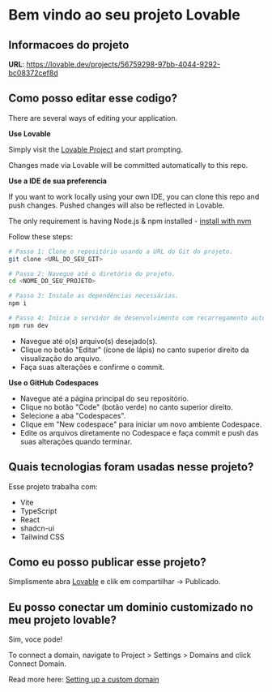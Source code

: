 # Bem vindo ao seu projeto Lovable

## Informacoes do projeto

**URL**: https://lovable.dev/projects/56759298-97bb-4044-9292-bc08372cef8d

## Como posso editar esse codigo?

There are several ways of editing your application.

**Use Lovable**

Simply visit the [Lovable Project](https://lovable.dev/projects/56759298-97bb-4044-9292-bc08372cef8d) and start prompting.

Changes made via Lovable will be committed automatically to this repo.

**Use a IDE de sua preferencia**

If you want to work locally using your own IDE, you can clone this repo and push changes. Pushed changes will also be reflected in Lovable.

The only requirement is having Node.js & npm installed - [install with nvm](https://github.com/nvm-sh/nvm#installing-and-updating)

Follow these steps:

```sh
# Passo 1: Clone o repositório usando a URL do Git do projeto.
git clone <URL_DO_SEU_GIT>

# Passo 2: Navegue até o diretório do projeto.
cd <NOME_DO_SEU_PROJETO>

# Passo 3: Instale as dependências necessárias.
npm i

# Passo 4: Inicie o servidor de desenvolvimento com recarregamento automático e visualização instantânea.
npm run dev
```

- Navegue até o(s) arquivo(s) desejado(s).
- Clique no botão "Editar" (ícone de lápis) no canto superior direito da visualização do arquivo.
- Faça suas alterações e confirme o commit.

**Use o GitHub Codespaces**

- Navegue até a página principal do seu repositório.
- Clique no botão "Code" (botão verde) no canto superior direito.
- Selecione a aba "Codespaces".
- Clique em "New codespace" para iniciar um novo ambiente Codespace.
- Edite os arquivos diretamente no Codespace e faça commit e push das suas alterações quando terminar.

## Quais tecnologias foram usadas nesse projeto?

Esse projeto trabalha com:

- Vite
- TypeScript
- React
- shadcn-ui
- Tailwind CSS

## Como eu posso publicar esse projeto?

Simplismente abra [Lovable](https://lovable.dev/projects/56759298-97bb-4044-9292-bc08372cef8d) e clik em compartilhar ->    Publicado.

## Eu posso conectar um dominio customizado no meu projeto lovable?

Sim, voce pode!

To connect a domain, navigate to Project > Settings > Domains and click Connect Domain.

Read more here: [Setting up a custom domain](https://docs.lovable.dev/features/custom-domain#custom-domain)
